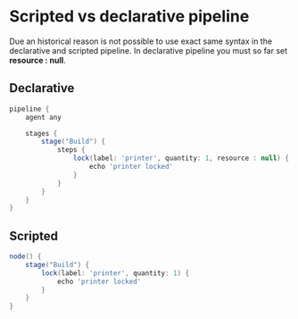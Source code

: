 # Scripted vs declarative pipeline

Due an historical reason is not possible to use exact same syntax in the declarative and scripted pipeline.
In declarative pipeline you must so far set **resource : null**.

## Declarative

``` groovy
pipeline {
    agent any

    stages {
        stage("Build") {
            steps {
                lock(label: 'printer', quantity: 1, resource : null) {
                    echo 'printer locked'
                }
            }
        }
    }
}
```

## Scripted

``` groovy
node() {
    stage("Build") {
        lock(label: 'printer', quantity: 1) {
            echo 'printer locked'
        }
    }
}
```
